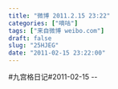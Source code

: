 ```yaml
---
title: "微博 2011.2.15 23:22"
categories: ["嘀咕"]
tags: ["来自微博 weibo.com"]
draft: false
slug: "25HJEG"
date: "2011-02-15 23:22:00"
---
```


<p>#九宫格日记#2011-02-15 -- </p>
